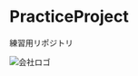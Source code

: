 # PracticeProject
練習用リポジトリ


![会社ロゴ](https://github.com/ongakukan-co-ltd/PracticeProject/LogoOngakukan.png)
